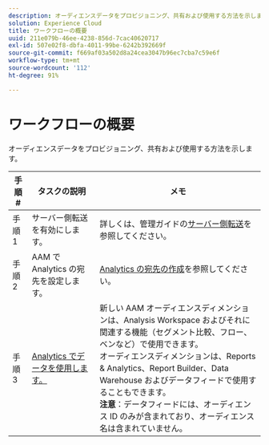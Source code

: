 ```yaml
---
description: オーディエンスデータをプロビジョニング、共有および使用する方法を示します。
solution: Experience Cloud
title: ワークフローの概要
uuid: 211e079b-46ee-4238-856d-7cac40620717
exl-id: 507e02f8-dbfa-4011-99be-6242b392669f
source-git-commit: f669af03a502d8a24cea3047b96ec7cba7c59e6f
workflow-type: tm+mt
source-wordcount: '112'
ht-degree: 91%

---
```


# ワークフローの概要

オーディエンスデータをプロビジョニング、共有および使用する方法を示します。

| 手順 # | タスクの説明 | メモ |
|--- |--- |--- |
| 手順 1 | サーバー側転送を有効にします。 | 詳しくは、管理ガイドの[サーバー側転送](/help/admin/admin/c-server-side-forwarding/ssf.md)を参照してください。 |
| 手順 2 | AAM で Analytics の宛先を設定します。 | [Analytics の宛先の作成](https://experienceleague.adobe.com/docs/audience-manager/user-guide/features/destinations/experience-cloud-destinations/create-analytics-destination.html)を参照してください。 |
| 手順 3 | [Analytics でデータを使用します。](/help/integrate/c-audience-analytics/c-workflow/use-audience-data-analytics.md) | 新しい AAM オーディエンスディメンションは、Analysis Workspace およびそれに関連する機能（セグメント比較、フロー、ベンなど）で使用できます。<br>オーディエンスディメンションは、Reports &amp; Analytics、Report Builder、Data Warehouse およびデータフィードで使用することもできます。<br>**注意**：データフィードには、オーディエンス ID のみが含まれており、オーディエンス名は含まれていません。 |
